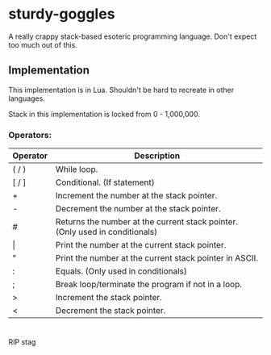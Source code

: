 # sturdy-goggles
A really crappy stack-based esoteric programming language. Don't expect too much out of this.

## Implementation
This implementation is in Lua. Shouldn't be hard to recreate in other languages.

Stack in this implementation is locked from 0 - 1,000,000.

### Operators:
| Operator | Description |
| -------- | ----------- |
| ( / )    | While loop.  |
| [ / ]    | Conditional. (If statement) |
| +        | Increment the number at the stack pointer. |
| -        | Decrement the number at the stack pointer. |
| #        | Returns the number at the current stack pointer. (Only used in conditionals)
| \|       | Print the number at the current stack pointer. |
| \"       | Print the number at the current stack pointer in ASCII. |
| :        | Equals. (Only used in conditionals) |
| ;        | Break loop/terminate the program if not in a loop. |
| >        | Increment the stack pointer. |
| <        | Decrement the stack pointer. |
#
#
#
#
#
#
#
#
#
#
#
#
#
#
#
#
#
#
#
#
#
#
RIP stag